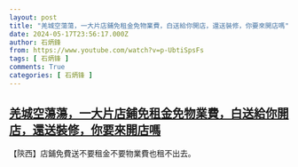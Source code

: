 ```yaml
---
layout: post
title: "羌城空蕩蕩，一大片店鋪免租金免物業費，白送給你開店，還送裝修，你要來開店嗎"
date: 2024-05-17T23:56:17.000Z
author: 石炳鋒
from: https://www.youtube.com/watch?v=p-UbtiSpsFs
tags: [ 石炳锋 ]
comments: True
categories: [ 石炳锋 ]
---
```

<!--1715990177000-->
[羌城空蕩蕩，一大片店鋪免租金免物業費，白送給你開店，還送裝修，你要來開店嗎](https://www.youtube.com/watch?v=p-UbtiSpsFs)
------

<div>
【陝西】店鋪免費送不要租金不要物業費也租不出去。
</div>
